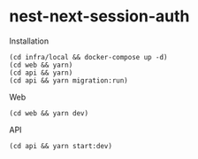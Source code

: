 # nest-next-session-auth

Installation

```
(cd infra/local && docker-compose up -d)
(cd web && yarn)
(cd api && yarn)
(cd api && yarn migration:run)
```

Web

```
(cd web && yarn dev)
```

API

```
(cd api && yarn start:dev)
```
